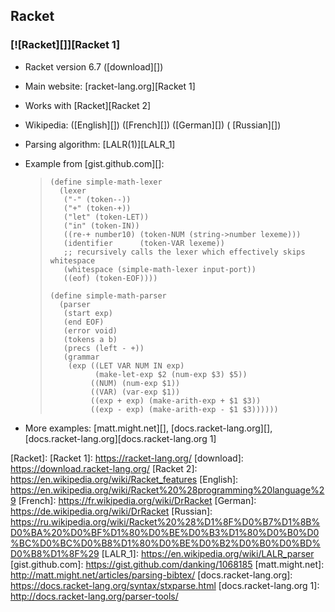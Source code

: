 ## Racket ##

### [![Racket][]][Racket 1] ###

 *  Racket version 6.7 ([download][])
 *  Main website: [racket-lang.org][Racket 1]
 *  Works with [Racket][Racket 2]
 *  Wikipedia: ([English][]) ([French][]) ([German][]) ( [Russian][])
 *  Parsing algorithm: [LALR(1)][LALR_1]
 *  Example from [gist.github.com][]:
    
    > ``````````
    > (define simple-math-lexer
    >   (lexer
    >    ("-" (token--))
    >    ("+" (token-+))
    >    ("let" (token-LET))
    >    ("in" (token-IN))
    >    ((re-+ number10) (token-NUM (string->number lexeme)))
    >    (identifier      (token-VAR lexeme))
    >    ;; recursively calls the lexer which effectively skips whitespace
    >    (whitespace (simple-math-lexer input-port))
    >    ((eof) (token-EOF))))
    > 
    > (define simple-math-parser
    >   (parser
    >    (start exp)
    >    (end EOF)
    >    (error void)
    >    (tokens a b)
    >    (precs (left - +))
    >    (grammar
    >     (exp ((LET VAR NUM IN exp)
    >           (make-let-exp $2 (num-exp $3) $5))
    >          ((NUM) (num-exp $1))
    >          ((VAR) (var-exp $1))
    >          ((exp + exp) (make-arith-exp + $1 $3))
    >          ((exp - exp) (make-arith-exp - $1 $3))))))
    > ``````````
 *  More examples: [matt.might.net][], [docs.racket-lang.org][], [docs.racket-lang.org][docs.racket-lang.org 1]


[Racket]: 
[Racket 1]: https://racket-lang.org/
[download]: https://download.racket-lang.org/
[Racket 2]: https://en.wikipedia.org/wiki/Racket_features
[English]: https://en.wikipedia.org/wiki/Racket%20%28programming%20language%29
[French]: https://fr.wikipedia.org/wiki/DrRacket
[German]: https://de.wikipedia.org/wiki/DrRacket
[Russian]: https://ru.wikipedia.org/wiki/Racket%20%28%D1%8F%D0%B7%D1%8B%D0%BA%20%D0%BF%D1%80%D0%BE%D0%B3%D1%80%D0%B0%D0%BC%D0%BC%D0%B8%D1%80%D0%BE%D0%B2%D0%B0%D0%BD%D0%B8%D1%8F%29
[LALR_1]: https://en.wikipedia.org/wiki/LALR_parser
[gist.github.com]: https://gist.github.com/danking/1068185
[matt.might.net]: http://matt.might.net/articles/parsing-bibtex/
[docs.racket-lang.org]: https://docs.racket-lang.org/syntax/stxparse.html
[docs.racket-lang.org 1]: http://docs.racket-lang.org/parser-tools/